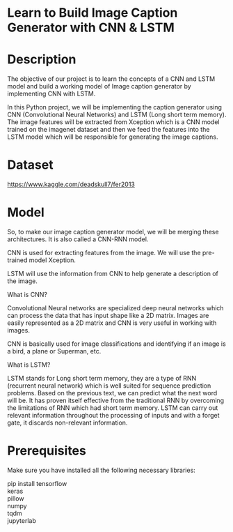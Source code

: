 # Learn to Build Image Caption Generator with CNN & LSTM 

# Description
The objective of our project is to learn the concepts of a CNN and LSTM model and build a working model of Image caption generator by implementing CNN with LSTM. 

In this Python project, we will be implementing the caption generator using CNN (Convolutional Neural Networks) and LSTM (Long short term memory). The image features will be extracted from Xception which is a CNN model trained on the imagenet dataset and then we feed the features into the LSTM model which will be responsible for generating the image captions. 

 # Dataset
 https://www.kaggle.com/deadskull7/fer2013
 
 # Model
 
 So, to make our image caption generator model, we will be merging these architectures. It is also called a CNN-RNN model. 

CNN is used for extracting features from the image. We will use the pre-trained model Xception. 

LSTM will use the information from CNN to help generate a description of the image. 


What is CNN?

Convolutional Neural networks are specialized deep neural networks which can process the data that has input shape like a 2D matrix. Images are easily represented as a 2D matrix and CNN is very useful in working with images.

CNN is basically used for image classifications and identifying if an image is a bird, a plane or Superman, etc.

What is LSTM?

LSTM stands for Long short term memory, they are a type of RNN (recurrent neural network) which is well suited for sequence prediction problems. Based on the previous text, we can predict what the next word will be. It has proven itself effective from the traditional RNN by overcoming the limitations of RNN which had short term memory. LSTM can carry out relevant information throughout the processing of inputs and with a forget gate, it discards non-relevant information.

# Prerequisites

Make sure you have installed all the following necessary libraries:

  pip install tensorflow<br/>
keras<br/>
pillow<br/>
numpy<br/>
tqdm<br/>
jupyterlab
